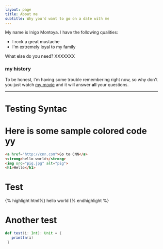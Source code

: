 ```yaml
---
layout: page
title: About me
subtitle: Why you'd want to go on a date with me
---
```


My name is Inigo Montoya. I have the following qualities:

- I rock a great mustache
- I'm extremely loyal to my family

What else do you need? XXXXXXX

### my history

To be honest, I'm having some trouble remembering right now, so why don't you just watch [my movie](http://en.wikipedia.org/wiki/The_Princess_Bride_%28film%29) and it will answer **all** your questions.

---

# Testing Syntac

# Here is some sample colored code yy

```html
<a href="http://cnn.com">Go to CNN</a>
<strong>hello world</strong>
<img src="pig.jpg" alt="pig">
<h1>Hello</h1>

```
# Test

{% highlight html%}
  hello world
{% endhighlight %}


# Another test

```scala
def test(i: Int): Unit = {
   println(i)
 }
```


